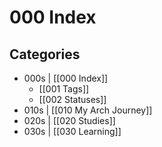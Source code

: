 # 000 Index

## Categories
- 000s | [[000 Index]]
	- [[001 Tags]]
	- [[002 Statuses]]
- 010s | [[010 My Arch Journey]]
- 020s | [[020 Studies]]
- 030s | [[030 Learning]]
